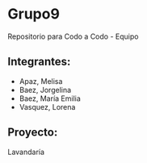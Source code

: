 # Grupo9
Repositorio para Codo a Codo - Equipo 

## Integrantes:
- Apaz, Melisa
- Baez, Jorgelina
- Baez, María Emilia
- Vasquez, Lorena

## Proyecto:

Lavandaría